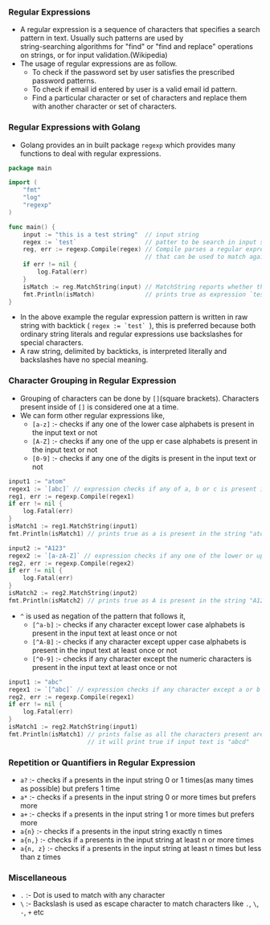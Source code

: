 ### Regular Expressions
* A regular expression is a sequence of characters that specifies a search pattern in text. Usually such patterns are used by  
  string-searching algorithms for "find" or "find and replace" operations on strings, or for input validation.(Wikipedia)
* The usage of regular expressions are as follow. 
    * To check if the password set by user satisfies the prescribed password patterns.
    * To check if email id entered by user is a valid email id pattern.
    * Find a particular character or set of characters and replace them with another character or set of characters.
### Regular Expressions with Golang
* Golang provides an in built package `regexp` which provides many functions to deal with regular expressions.
```go
package main

import (
	"fmt"
	"log"
	"regexp"
)

func main() {
	input := "this is a test string"  // input string
	regex := `test`                   // patter to be search in input string
	reg, err := regexp.Compile(regex) // Compile parses a regular expression and returns, if successful, a Regexp object 
	                                  // that can be used to match against text.
	if err != nil {              
		log.Fatal(err)
	}
	isMatch := reg.MatchString(input) // MatchString reports whether the string s contains any match of the regular expression.
	fmt.Println(isMatch)              // prints true as expression `test` is present in input string.
}
```
* In the above example the regular expression pattern is written in raw string with backtick ( ``regex := `test` ``), this is preferred 
  because both ordinary string literals and regular expressions use backslashes for special characters.
* A raw string, delimited by backticks, is interpreted literally and backslashes have no special meaning.

### Character Grouping in Regular Expression 
* Grouping of characters can be done by `[]`(square brackets). Characters present inside of `[]` is considered one at a time.
* We can form other regular expressions like, 
    * `[a-z]` :- checks if any one of the lower case alphabets is present in the input text or not
    * `[A-Z]` :- checks if any one of the upp er case alphabets is present in the input text or not
    * `[0-9]` :- checks if any one of the digits is present in the input text or not
```go
input1 := "atom"
regex1 := `[abc]` // expression checks if any of a, b or c is present in the input text
reg1, err := regexp.Compile(regex1)
if err != nil {
    log.Fatal(err)
}
isMatch1 := reg1.MatchString(input1)
fmt.Println(isMatch1) // prints true as a is present in the string "atom"

input2 := "A123"
regex2 := `[a-zA-Z]` // expression checks if any one of the lower or upper case alphabets is present in the input text
reg2, err := regexp.Compile(regex2)
if err != nil {
    log.Fatal(err)
}
isMatch2 := reg2.MatchString(input2)
fmt.Println(isMatch2) // prints true as A is present in the string "A123"
```
* `^` is used as negation of the pattern that follows it,
    * `[^a-b]` :- checks if any character except lower case alphabets is present in the input text at least once or not
    * `[^A-B]` :- checks if any character except upper case alphabets is present in the input text at least once or not
    * `[^0-9]` :- checks if any character except the numeric characters is present in the input text at least once or not
```go
input1 := "abc"
regex1 := `[^abc]` // expression checks if any character except a or b or c is present in the input text at least once
reg2, err := regexp.Compile(regex1)
if err != nil {
    log.Fatal(err)
}
isMatch1 := reg2.MatchString(input1)
fmt.Println(isMatch1) // prints false as all the characters present are either a or b or c
                      // it will print true if input text is "abcd"
```
### Repetition or Quantifiers in Regular Expression
* `a?` :- checks if `a` presents in the input string 0 or 1 times(as many times as possible) but prefers 1 time
* `a*` :- checks if `a` presents in the input string 0 or more times but prefers more
* `a+` :- checks if `a` presents in the input string 1 or more times but prefers more
* `a{n}` :- checks if `a` presents in the input string exactly n times
* `a{n,}` :- checks if `a` presents in the input string at least n or more times
* `a{n, z}` :- checks if `a` presents in the input string at least n times but less than z times

### Miscellaneous 
* `.` :- Dot is used to match with any character
* `\` :- Backslash is used as escape character to match characters like `.`, `\`, `-`, `+` etc
